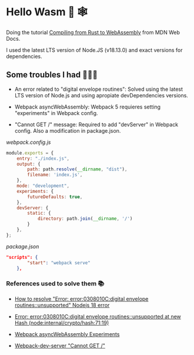 # Hello Wasm 🦀 🕸

Doing the tutorial [Compiling from Rust to WebAssembly](https://developer.mozilla.org/en-US/docs/WebAssembly/Rust_to_wasm) from MDN Web Docs.

I used the latest LTS version of Node.JS (v18.13.0) and exact versions for dependencies.

## Some troubles I had  🕵🏻‍♂️


- An error related to "digital envelope routines":
Solved using the latest LTS version of Node.js and using apropiate devDependencies versions.

- Webpack asyncWebAssembly:
Webpack 5 requieres setting "experiments" in Webpack config.

- "Cannot GET /" message:
Required to add "devServer" in Webpack config. Also a modification in package.json.


*webpack.config.js*
```js
module.exports = {
    entry: "./index.js",
    output: {
        path: path.resolve(__dirname, "dist"),
        filename: 'index.js',
    },
    mode: "development",
    experiments: {
        futureDefaults: true,
    },
    devServer: {
        static: {
            directory: path.join(__dirname, '/')
        }
    },
};
```

*package.json*
```json
"scripts": {
        "start": "webpack serve"
    },
```

### References used to solve them 📚

- [How to resolve "Error: error:0308010C:digital envelope routines::unsupported" Nodejs 18 error](https://stackoverflow.com/questions/74548318/how-to-resolve-error-error0308010cdigital-envelope-routinesunsupported-no)

- [Error: error:0308010C:digital envelope routines::unsupported at new Hash (node:internal/crypto/hash:71:19)](https://stackoverflow.com/questions/73144960/error-error0308010cdigital-envelope-routinesunsupported-at-new-hash-nodei)

- [Webpack asyncWebAssembly Experiments](https://webpack.js.org/configuration/experiments/#experiments)

- [Webpack-dev-server "Cannot GET /"](https://stackoverflow.com/questions/71602863/webpack-dev-server-cannot-get)


